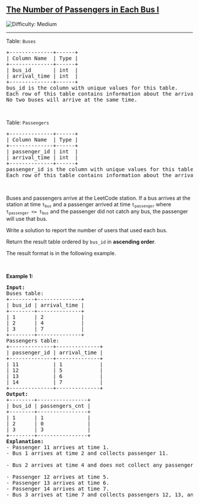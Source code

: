 <h2><a href="https://leetcode.com/problems/the-number-of-passengers-in-each-bus-i">The Number of Passengers in Each Bus I</a></h2> <img src='https://img.shields.io/badge/Difficulty-Medium-orange' alt='Difficulty: Medium' /><hr><p>Table: <code>Buses</code></p>

<pre>
+--------------+------+
| Column Name  | Type |
+--------------+------+
| bus_id       | int  |
| arrival_time | int  |
+--------------+------+
bus_id is the column with unique values for this table.
Each row of this table contains information about the arrival time of a bus at the LeetCode station.
No two buses will arrive at the same time.
</pre>

<p>&nbsp;</p>

<p>Table: <code>Passengers</code></p>

<pre>
+--------------+------+
| Column Name  | Type |
+--------------+------+
| passenger_id | int  |
| arrival_time | int  |
+--------------+------+
passenger_id is the column with unique values for this table.
Each row of this table contains information about the arrival time of a passenger at the LeetCode station.
</pre>

<p>&nbsp;</p>

<p>Buses and passengers arrive at the LeetCode station. If a bus arrives at the station at time <code>t<sub>bus</sub></code> and a passenger arrived at time <code>t<sub>passenger</sub></code> where <code>t<sub>passenger</sub> &lt;= t<sub>bus</sub></code> and the passenger did not catch any bus, the passenger will use that bus.</p>

<p>Write a solution&nbsp;to report the number of users that used each bus.</p>

<p>Return the result table ordered by <code>bus_id</code> in <strong>ascending order</strong>.</p>

<p>The&nbsp;result format is in the following example.</p>

<p>&nbsp;</p>
<p><strong class="example">Example 1:</strong></p>

<pre>
<strong>Input:</strong> 
Buses table:
+--------+--------------+
| bus_id | arrival_time |
+--------+--------------+
| 1      | 2            |
| 2      | 4            |
| 3      | 7            |
+--------+--------------+
Passengers table:
+--------------+--------------+
| passenger_id | arrival_time |
+--------------+--------------+
| 11           | 1            |
| 12           | 5            |
| 13           | 6            |
| 14           | 7            |
+--------------+--------------+
<strong>Output:</strong> 
+--------+----------------+
| bus_id | passengers_cnt |
+--------+----------------+
| 1      | 1              |
| 2      | 0              |
| 3      | 3              |
+--------+----------------+
<strong>Explanation:</strong> 
- Passenger 11 arrives at time 1.
- Bus 1 arrives at time 2 and collects passenger 11.

- Bus 2 arrives at time 4 and does not collect any passengers.

- Passenger 12 arrives at time 5.
- Passenger 13 arrives at time 6.
- Passenger 14 arrives at time 7.
- Bus 3 arrives at time 7 and collects passengers 12, 13, and 14.
</pre>
